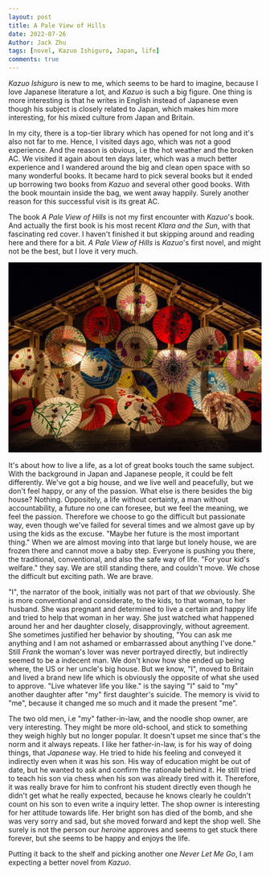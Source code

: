 ```yaml
---
layout: post
title: A Pale View of Hills
date: 2022-07-26
Author: Jack Zhu
tags: [novel, Kazuo Ishiguro, Japan, life]
comments: true
---
```


*Kazuo Ishiguro* is new to me, which seems to be hard to imagine, because I
love Japanese literature a lot, and *Kazuo* is such a big figure. One thing is
more interesting is that he writes in English instead of Japanese even though his subject is closely related to Japan, which makes
him more interesting, for his mixed culture from Japan and Britain.

In my city, there is a top-tier library which has opened for not long and it's
also not far to me. Hence, I visited days ago, which was not a good experience.
And the reason is obvious, i.e the hot weather and the broken AC. We visited it
again about ten days later, which was a much better experience and I wandered
around the big and clean open space with so many wonderful books. It became
hard to pick several books but it ended up borrowing two books from *Kazuo* and
several other good books. With the book mountain inside the bag, we went away
happily. Surely another reason for this successful visit is its great AC.

The book *A Pale View of Hills* is not my first encounter with *Kazuo*'s book.
And actually the first book is his most recent *Klara and the Sun*, with that
fascinating red cover. I haven't finished it but skipping around and reading
here and there for a bit. *A Pale View of Hills* is *Kazuo*'s first novel, and
might not be the best, but I love it very much.

![Japanese](/images/japanese.png)

It's about how to live a life, as a lot of great books touch the same subject.
With the background in Japan and Japanese people, it could be felt differently.
We've got a big house, and we live well and peacefully, but we don't feel
happy, or any of the passion. What else is there besides the big house?
Nothing. Oppositely, a life without certainty, a man without accountability, a
future no one can foresee, but we feel the meaning, we feel the passion.
Therefore we choose to go the difficult but passionate way, even though we've
failed for several times and we almost gave up by using the kids as the excuse.
"Maybe her future is the most important thing." When we are almost moving into
that large but lonely house, we are frozen there and cannot move a baby step.
Everyone is pushing you there, the traditional, conventional, and also the safe
way of life. "For your kid's welfare." they say. We are still standing there,
and couldn't move. We chose the difficult but exciting path. We are brave.

"I", the narrator of the book, initially was not part of that *we* obviously.
She is more conventional and considerate, to the kids, to that woman, to her
husband. She was pregnant and determined to live a certain and happy life and
tried to help that woman in her way. She just watched what happened around her
and her daughter closely, disapprovingly, without agreement. She sometimes
justified her behavior by shouting, "You can ask me anything and I am not
ashamed or embarrassed about anything I've done." Still *Frank* the woman's
lover was never portrayed directly, but indirectly seemed to be a indecent man.
We don't know how she ended up being where, the US or her uncle's big house.
But we know, "I", moved to Britain and lived a brand new life which is
obviously the opposite of what she used to approve. "Live whatever life you
like." is the saying "I" said to "my" another daughter after "my" first daughter's
suicide. The memory is vivid to "me", because it changed me so much and it made
the present "me".

The two old men, i.e "my" father-in-law, and the noodle shop owner, are very
interesting. They might be more old-school, and stick to something they weigh
highly but no longer popular. It doesn't upset me since that's the norm and it
always repeats. I like her father-in-law, is for his way of doing things, that
*Japanese* way. He tried to hide his feeling and conveyed it indirectly even when it was
his son. His way of education might be out of date, but he wanted to ask and
confirm the rationale behind it. He still tried to teach his son via chess when
his son was already tired with it. Therefore, it was really brave for him to
confront his student directly even though he didn't get what he really
expected, because he knows clearly he couldn't count on his son to even write a
inquiry letter. The shop owner
is interesting for her attitude towards life. Her bright son has died of the
bomb, and she was very sorry and sad, but she moved forward and kept the shop
well. She surely is not the person our *heroine* approves and seems to get
stuck there forever, but she seems to be happy and enjoys the life.

Putting it back to the shelf and picking another one *Never Let Me Go*, I am
expecting a better novel from *Kazuo*.
